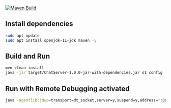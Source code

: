 [![Maven Build](https://github.com/rumeshmadhusanka/distributed-chat-server/actions/workflows/build.yaml/badge.svg)](https://github.com/rumeshmadhusanka/distributed-chat-server/actions/workflows/build.yaml)
## Install dependencies

```bash
sudo apt update
sudo apt install openjdk-11-jdk maven -y
```

## Build and Run

```bash
mvn clean install
java -jar target/ChatServer-1.0.0-jar-with-dependencies.jar s1 config 
```

## Run with Remote Debugging activated

```bash
java -agentlib:jdwp=transport=dt_socket,server=y,suspend=y,address=*:8001 -jar target/ChatServer-1.0.0-jar-with-dependencies.jar s1 config
```
